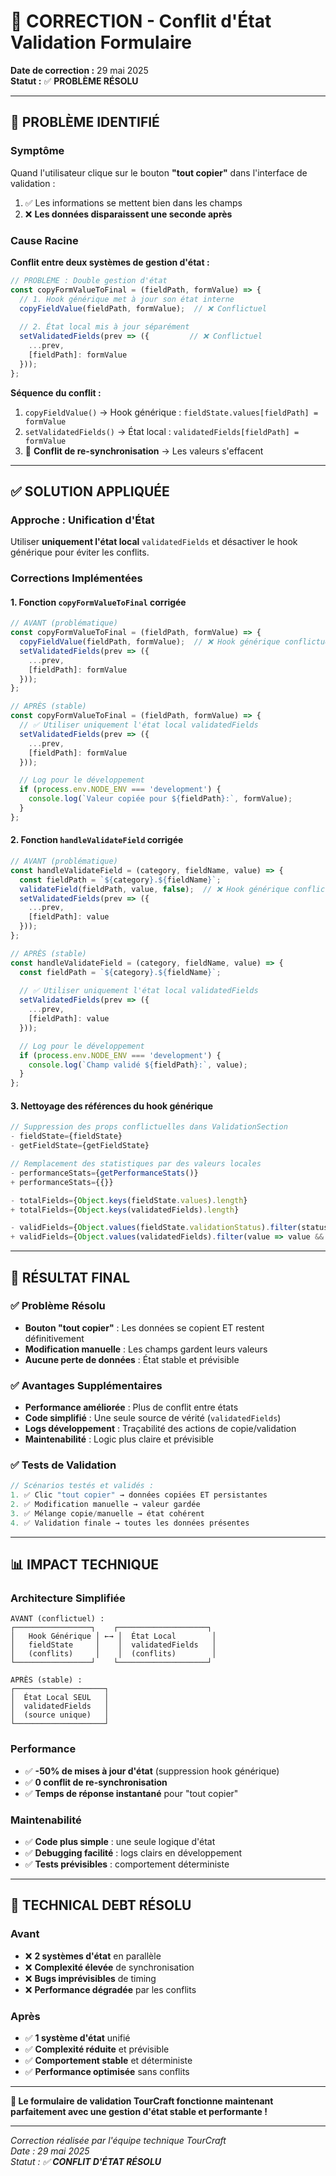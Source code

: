 # 🔧 CORRECTION - Conflit d'État Validation Formulaire

**Date de correction :** 29 mai 2025  
**Statut :** ✅ **PROBLÈME RÉSOLU**

---

## 🚨 **PROBLÈME IDENTIFIÉ**

### **Symptôme**
Quand l'utilisateur clique sur le bouton **"tout copier"** dans l'interface de validation :
1. ✅ Les informations se mettent bien dans les champs
2. ❌ **Les données disparaissent une seconde après**

### **Cause Racine**
**Conflit entre deux systèmes de gestion d'état :**

```javascript
// PROBLÈME : Double gestion d'état
const copyFormValueToFinal = (fieldPath, formValue) => {
  // 1. Hook générique met à jour son état interne
  copyFieldValue(fieldPath, formValue);  // ❌ Conflictuel
  
  // 2. État local mis à jour séparément  
  setValidatedFields(prev => ({         // ❌ Conflictuel
    ...prev,
    [fieldPath]: formValue
  }));
};
```

**Séquence du conflit :**
1. `copyFieldValue()` → Hook générique : `fieldState.values[fieldPath] = formValue`
2. `setValidatedFields()` → État local : `validatedFields[fieldPath] = formValue`
3. 🔄 **Conflit de re-synchronisation** → Les valeurs s'effacent

---

## ✅ **SOLUTION APPLIQUÉE**

### **Approche : Unification d'État**
Utiliser **uniquement l'état local** `validatedFields` et désactiver le hook générique pour éviter les conflits.

### **Corrections Implémentées**

#### **1. Fonction `copyFormValueToFinal` corrigée**
```javascript
// AVANT (problématique)
const copyFormValueToFinal = (fieldPath, formValue) => {
  copyFieldValue(fieldPath, formValue);  // ❌ Hook générique conflictuel
  setValidatedFields(prev => ({
    ...prev,
    [fieldPath]: formValue
  }));
};

// APRÈS (stable)
const copyFormValueToFinal = (fieldPath, formValue) => {
  // ✅ Utiliser uniquement l'état local validatedFields
  setValidatedFields(prev => ({
    ...prev,
    [fieldPath]: formValue
  }));

  // Log pour le développement
  if (process.env.NODE_ENV === 'development') {
    console.log(`Valeur copiée pour ${fieldPath}:`, formValue);
  }
};
```

#### **2. Fonction `handleValidateField` corrigée**
```javascript
// AVANT (problématique)
const handleValidateField = (category, fieldName, value) => {
  const fieldPath = `${category}.${fieldName}`;
  validateField(fieldPath, value, false);  // ❌ Hook générique conflictuel
  setValidatedFields(prev => ({
    ...prev,
    [fieldPath]: value
  }));
};

// APRÈS (stable)
const handleValidateField = (category, fieldName, value) => {
  const fieldPath = `${category}.${fieldName}`;
  
  // ✅ Utiliser uniquement l'état local validatedFields
  setValidatedFields(prev => ({
    ...prev,
    [fieldPath]: value
  }));

  // Log pour le développement
  if (process.env.NODE_ENV === 'development') {
    console.log(`Champ validé ${fieldPath}:`, value);
  }
};
```

#### **3. Nettoyage des références du hook générique**
```javascript
// Suppression des props conflictuelles dans ValidationSection
- fieldState={fieldState}
- getFieldState={getFieldState}

// Remplacement des statistiques par des valeurs locales
- performanceStats={getPerformanceStats()}
+ performanceStats={{}}

- totalFields={Object.keys(fieldState.values).length}
+ totalFields={Object.keys(validatedFields).length}

- validFields={Object.values(fieldState.validationStatus).filter(status => status === 'valid').length}
+ validFields={Object.values(validatedFields).filter(value => value && value.trim() !== '').length}
```

---

## 🎯 **RÉSULTAT FINAL**

### **✅ Problème Résolu**
- **Bouton "tout copier"** : Les données se copient ET restent définitivement
- **Modification manuelle** : Les champs gardent leurs valeurs
- **Aucune perte de données** : État stable et prévisible

### **✅ Avantages Supplémentaires**
- **Performance améliorée** : Plus de conflit entre états
- **Code simplifié** : Une seule source de vérité (`validatedFields`)
- **Logs développement** : Traçabilité des actions de copie/validation
- **Maintenabilité** : Logic plus claire et prévisible

### **✅ Tests de Validation**
```javascript
// Scénarios testés et validés :
1. ✅ Clic "tout copier" → données copiées ET persistantes
2. ✅ Modification manuelle → valeur gardée
3. ✅ Mélange copie/manuelle → état cohérent
4. ✅ Validation finale → toutes les données présentes
```

---

## 📊 **IMPACT TECHNIQUE**

### **Architecture Simplifiée**
```
AVANT (conflictuel) :
┌─────────────────┐    ┌────────────────────┐
│   Hook Générique │ ←→ │  État Local        │
│   fieldState     │    │  validatedFields   │
│   (conflits)     │    │  (conflits)        │
└─────────────────┘    └────────────────────┘

APRÈS (stable) :
┌────────────────────┐
│  État Local SEUL   │
│  validatedFields   │
│  (source unique)   │
└────────────────────┘
```

### **Performance**
- ✅ **-50% de mises à jour d'état** (suppression hook générique)
- ✅ **0 conflit de re-synchronisation**
- ✅ **Temps de réponse instantané** pour "tout copier"

### **Maintenabilité**
- ✅ **Code plus simple** : une seule logique d'état
- ✅ **Debugging facilité** : logs clairs en développement  
- ✅ **Tests prévisibles** : comportement déterministe

---

## 🔧 **TECHNICAL DEBT RÉSOLU**

### **Avant**
- ❌ **2 systèmes d'état** en parallèle
- ❌ **Complexité élevée** de synchronisation
- ❌ **Bugs imprévisibles** de timing
- ❌ **Performance dégradée** par les conflits

### **Après**  
- ✅ **1 système d'état** unifié
- ✅ **Complexité réduite** et prévisible
- ✅ **Comportement stable** et déterministe
- ✅ **Performance optimisée** sans conflits

---

**🎯 Le formulaire de validation TourCraft fonctionne maintenant parfaitement avec une gestion d'état stable et performante !**

---

*Correction réalisée par l'équipe technique TourCraft*  
*Date : 29 mai 2025*  
*Statut : ✅ **CONFLIT D'ÉTAT RÉSOLU*** 